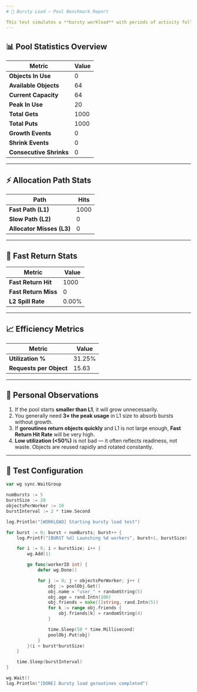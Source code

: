 ```yaml
---
# 🚀 Bursty Load – Pool Benchmark Report

This test simulates a **bursty workload** with periods of activity followed by idle time. It stresses the pool’s ability to handle **short spikes** in demand while ensuring memory efficiency and reuse without unnecessary growth.
---
```


## 📊 Pool Statistics Overview

| **Metric**              | **Value** |
| ----------------------- | --------- |
| **Objects In Use**      | 0         |
| **Available Objects**   | 64        |
| **Current Capacity**    | 64        |
| **Peak In Use**         | 20        |
| **Total Gets**          | 1000      |
| **Total Puts**          | 1000      |
| **Growth Events**       | 0         |
| **Shrink Events**       | 0         |
| **Consecutive Shrinks** | 0         |

---

## ⚡ Allocation Path Stats

| **Path**                  | **Hits** |
| ------------------------- | -------- |
| **Fast Path (L1)**        | 1000     |
| **Slow Path (L2)**        | 0        |
| **Allocator Misses (L3)** | 0        |

---

## 🔁 Fast Return Stats

| **Metric**           | **Value** |
| -------------------- | --------- |
| **Fast Return Hit**  | 1000      |
| **Fast Return Miss** | 0         |
| **L2 Spill Rate**    | 0.00%     |

---

## 📈 Efficiency Metrics

| **Metric**              | **Value** |
| ----------------------- | --------- |
| **Utilization %**       | 31.25%    |
| **Requests per Object** | 15.63     |

---

## 🧠 Personal Observations

1. If the pool starts **smaller than L1**, it will grow unnecessarily.
2. You generally need **3× the peak usage** in L1 size to absorb bursts without growth.
3. If **goroutines return objects quickly** and L1 is not large enough, **Fast Return Hit Rate** will be very high.
4. **Low utilization (<50%)** is not bad — it often reflects readiness, not waste. Objects are reused rapidly and rotated constantly.

---

## 🧪 Test Configuration

```go
var wg sync.WaitGroup

numBursts := 5
burstSize := 20
objectsPerWorker := 10
burstInterval := 2 * time.Second

log.Println("[WORKLOAD] Starting bursty load test")

for burst := 0; burst < numBursts; burst++ {
	log.Printf("[BURST %d] Launching %d workers", burst+1, burstSize)

	for i := 0; i < burstSize; i++ {
		wg.Add(1)

		go func(workerID int) {
			defer wg.Done()

			for j := 0; j < objectsPerWorker; j++ {
				obj := poolObj.Get()
				obj.name = "user_" + randomString(5)
				obj.age = rand.Intn(100)
				obj.friends = make([]string, rand.Intn(5))
				for k := range obj.friends {
					obj.friends[k] = randomString(4)
				}

				time.Sleep(50 * time.Millisecond)
				poolObj.Put(obj)
			}
		}(i + burst*burstSize)
	}

	time.Sleep(burstInterval)
}

wg.Wait()
log.Println("[DONE] Bursty load goroutines completed")
```

